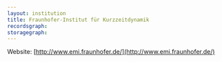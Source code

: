 ```yaml
---
layout: institution
title: Fraunhofer-Institut für Kurzzeitdynamik
recordsgraph: 
storagegraph: 
---
```


Website: [http://www.emi.fraunhofer.de/](http://www.emi.fraunhofer.de/)
